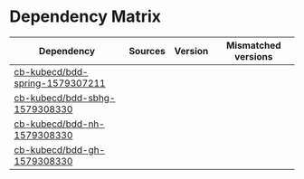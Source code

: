 # Dependency Matrix

Dependency | Sources | Version | Mismatched versions
---------- | ------- | ------- | -------------------
[cb-kubecd/bdd-spring-1579307211](https://github.com/cb-kubecd/bdd-spring-1579307211.git) |  | []() | 
[cb-kubecd/bdd-sbhg-1579308330](https://github.com/cb-kubecd/bdd-sbhg-1579308330.git) |  | []() | 
[cb-kubecd/bdd-nh-1579308330](https://github.com/cb-kubecd/bdd-nh-1579308330.git) |  | []() | 
[cb-kubecd/bdd-gh-1579308330](https://github.com/cb-kubecd/bdd-gh-1579308330.git) |  | []() | 
